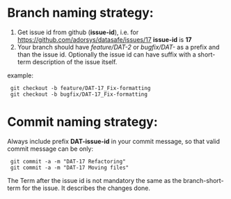# Branch naming strategy: 
1. Get issue id from github (**issue-id**), i.e. for https://github.com/adorsys/datasafe/issues/17 **issue-id** is **17**
2. Your branch should have *feature/DAT-2* or *bugfix/DAT-* as a prefix and than the issue id.
Optionally the issue id can have suffix with a short-term description of the issue itself.

example:
```
 git checkout -b feature/DAT-17_Fix-formatting
 git checkout -b bugfix/DAT-17_Fix-formatting
```


# Commit naming strategy:

Always include prefix **DAT-issue-id** in your commit message, so that valid commit message can be only:
```
 git commit -a -m "DAT-17 Refactoring"
 git commit -a -m "DAT-17 Moving files"
```
 
The Term after the issue id is not mandatory the same as the branch-short-term for the issue. It describes the changes done. 
  